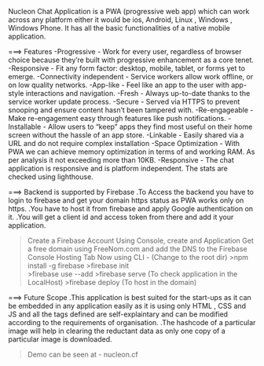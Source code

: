 Nucleon Chat Application is a PWA (progressive web app) which can work across any platform either it would be ios, 
Android, Linux , Windows , Windows Phone. It has all the basic functionalities of a native mobile application.

===> Features
-Progressive - Work for every user, regardless of browser choice because they’re built with progressive enhancement as a 
core tenet.
-Responsive - Fit any form factor: desktop, mobile, tablet, or forms yet to emerge.
-Connectivity independent - Service workers allow work offline, or on low quality networks.
-App-like - Feel like an app to the user with app-style interactions and navigation.
-Fresh - Always up-to-date thanks to the service worker update process.
-Secure - Served via HTTPS to prevent snooping and ensure content hasn’t been tampered with.
-Re-engageable - Make re-engagement easy through features like push notifications.
-Installable - Allow users to “keep” apps they find most useful on their home screen without the hassle of an app store.
-Linkable - Easily shared via a URL and do not require complex installation
-Space Optimization -  With PWA we can achieve memory optimization in terms of and working RAM. As per analysis it not
exceeding more than 10KB.
-Responsive - The chat application is responsive and is platform independent. The stats are checked using lighthouse.

===> Backend is supported by Firebase
.To Access the backend you have to login to firebase and get your domain https status as PWA works only on https.
.You have to host it from firebase and apply Google authentication on it.
.You will get a client id and access token from there and add it your application.

>Create a Firebase Account
>Using Console, create and Application
>Get a free domain using FreeNom.com and add the DNS to the Firebase Console Hosting Tab
>Now using CLI - (Change to the root dir)
        >npm install -g firebase
        >firebase init  
        >firebase use --add
        >firebase serve (To check application in the LocalHost)
        >firebase deploy (To host in the domain)

===> Future Scope
.This application is best suited for the start-ups as it can be embedded in any application easily as it is using only
 HTML , CSS and JS and all the tags defined are self-explaintary and can be modified according to the requirements of 
 organisation.
 .The hashcode of a particular image will help in clearing the reductant data as only one copy of a particular image is 
 downloaded.
 
 >Demo can be seen at - nucleon.cf
 
 